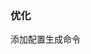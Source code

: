 ### 优化
<!-- 1. 优化日志打印 -->
<!-- 2. 失败日志重试功能 -->
<!-- 3. 任务日志统计 -->
<!-- 4. 项目配置优化 -->
<!-- 5. 任务配置批量导入导出 -->
<!-- 6. 配置文档完善 -->
<!-- 7. 优化ui，显示等 -->
<!-- 8. 日期类型转换异常 -->

<!-- datax 单条记录超过大小限制，当前限制为:67108864   解决：core.json中修改 byteCapacity 大小

结构变化发通知

字段映射 -->

添加配置生成命令